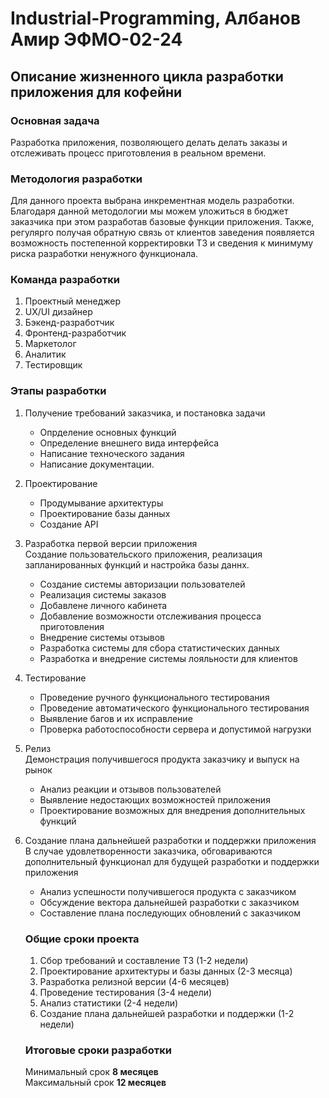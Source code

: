 # Industrial-Programming, Албанов Амир ЭФМО-02-24

## Описание жизненного цикла разработки приложения для кофейни

### Основная задача
Разработка приложения, позволяющего делать делать заказы и отслеживать процесс приготовления в реальном времени.

### Методология разработки 
Для данного проекта выбрана инкрементная модель разработки. 
Благодаря данной методологии мы можем уложиться в бюджет заказчика при этом разработав базовые функции приложения. Также, регулярго получая обратную связь от клиентов заведения появляется возможность постепенной корректировки ТЗ и сведения к минимуму риска разработки ненужного функционала. 

### Команда разработки 
1. Проектный менеджер
2. UX/UI дизайнер
3. Бэкенд-разработчик
4. Фронтенд-разработчик
5. Маркетолог
6. Аналитик
7. Тестировщик

### Этапы разработки 
1) Получение требований заказчика, и постановка задачи  
   * Опрделение основных функций  
   * Определение внешнего вида интерфейса  
   * Написание техноческого задания  
   * Написание документации.  
2) Проектирование  
   * Продумывание архитектуры
   * Проектирование базы данных
   * Создание API
3) Разработка первой версии приложения  
   Создание пользовательского приложения, реализация запланированных функций и настройка базы даннх.
   * Создание системы авторизации пользователей
   * Реализация системы заказов
   * Добавлене личного кабинета
   * Добавление возможности отслеживания процесса приготовления
   * Внедрение системы отзывов
   * Разработка системы для сбора статистических данных
   * Разработка и внедрение системы лояльности для клиентов
    
4) Тестирование
   * Проведение ручного функционального тестирования
   * Проведение автоматического функционального тестирования
   * Выявление багов и их исправление
   * Проверка работоспособности сервера и допустимой нагрузки
     
5) Релиз  
   Демонстрация получившегося продукта заказчику и выпуск на рынок
   * Анализ реакции и отзывов пользователей
   * Выявление недостающих возможностей приложения
   * Проектирование возможных для внедрения дополнительных функций 
6) Создание плана дальнейшей разработки и поддержки приложения  
   В случае удовлетворенности заказчика, обговариваются дополнительный функционал для будущей разработки и поддержки приложения
   * Анализ успешности получившегося продукта с заказчиком
   * Обсуждение вектора дальнейшей разработки с заказчиком
   * Составление плана последующих обновлений с заказчиком
   
   ### Общие сроки проекта
   1) Сбор требований и составление ТЗ (1-2 недели)
   2) Проектирование архитектуры и базы данных (2-3 месяца)
   3) Разработка релизной версии (4-6 месяцев)
   4) Проведение тестирования (3-4 недели)
   5) Анализ статистики (2-4 недели)
   6) Создание плана дальнейшей разработки и поддержки (1-2 недели)
  
   ### Итоговые сроки разработки
   Минимальный срок **8 месяцев**  
   Максимальный срок **12 месяцев**


